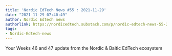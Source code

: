 ```yaml
---
title: 'Nordic EdTech News #55 : 2021-11-29'
date: "2021-11-29 07:40:49"
author: Nordic Edtech news
authorlink: https://nordicedtech.substack.com/p/nordic-edtech-news-55-2021-11-29
tags:
- Nordic-Edtech-news
---
```

Your Weeks 46 and 47 update from the Nordic & Baltic EdTech ecosystem